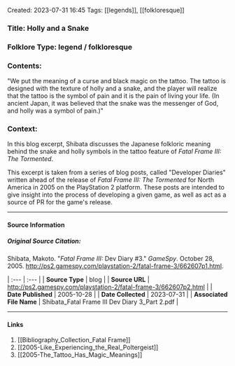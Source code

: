 Created: 2023-07-31 16:45
Tags:  [[legends]], [[folkloresque]]

### Title:  Holly and a Snake
### Folklore Type:  legend / folkloresque

### Contents:
"We put the meaning of a curse and black magic on the tattoo. The tattoo is designed with the texture of holly and a snake, and the player will realize that the tattoo is the symbol of pain and it is the pain of living your life. (In ancient Japan, it was believed that the snake was the messenger of God, and holly was a symbol of pain.)"

### Context:
In this blog excerpt, Shibata discusses the Japanese folkloric meaning behind the snake and holly symbols in the tattoo feature of _Fatal Frame III: The Tormented_.

This excerpt is taken from a series of blog posts, called "Developer Diaries" written ahead of the release of _Fatal Frame III: The Tormented_ for North America in 2005 on the PlayStation 2 platform.  These posts are intended to give insight into the process of developing a given game, as well as act as a source of PR for the game's release. 


----
#### Source Information
##### Original Source Citation:
Shibata, Makoto. "_Fatal Frame III:_ Dev Diary \#3." _GameSpy_. October 28, 2005.  http://ps2.gamespy.com/playstation-2/fatal-frame-3/662607p1.html.

| :--- | :--- |
| **Source Type** | blog |
| **Source URL** |  http://ps2.gamespy.com/playstation-2/fatal-frame-3/662607p2.html |
| **Date Published** |  2005-10-28 |
| **Date Collected** |  2023-07-31 |
| **Associated File Name** |  Shibata_Fatal Frame III Dev Diary 3_Part 2.pdf |

---
#### Links
1. [[Bibliography_Collection_Fatal Frame]]
2. [[2005-Like_Experiencing_the_Real_Poltergeist]]
3. [[2005-The_Tattoo_Has_Magic_Meanings]]

